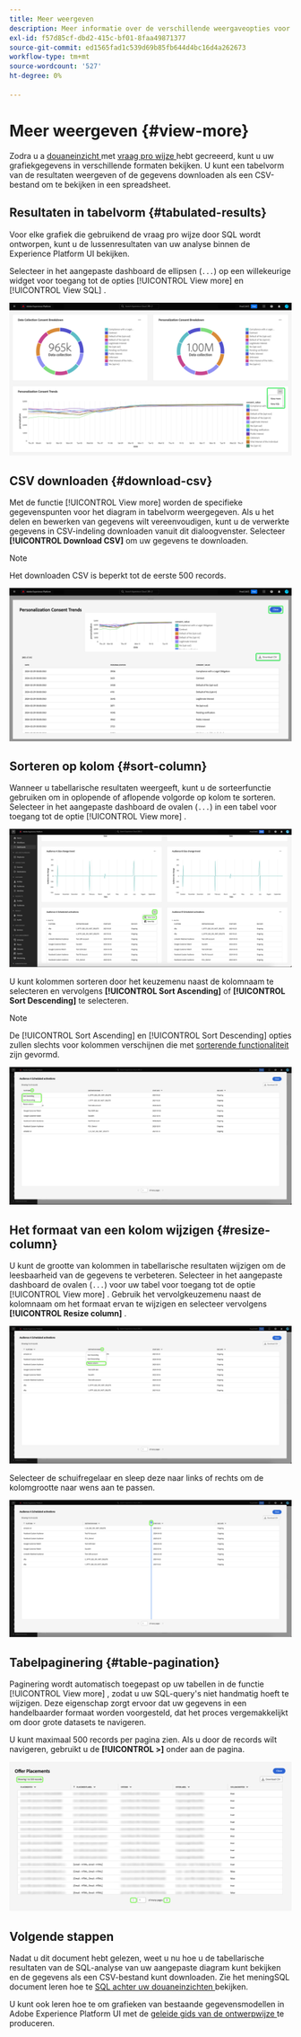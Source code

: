 ```yaml
---
title: Meer weergeven
description: Meer informatie over de verschillende weergaveopties voor de door SQL geanalyseerde gegevens. Vanuit het aangepaste dashboard kunt u de resultaten van uw analyse met tabs bekijken of de verwerkte gegevens in CSV-indeling downloaden.
exl-id: f57d85cf-dbd2-415c-bf01-8faa49871377
source-git-commit: ed1565fad1c539d69b85fb644d4bc16d4a262673
workflow-type: tm+mt
source-wordcount: '527'
ht-degree: 0%

---
```


# Meer weergeven {#view-more}

Zodra u a [ douaneinzicht ](../sql-insights/overview.md) met [ vraag pro wijze ](./overview.md) hebt gecreeerd, kunt u uw grafiekgegevens in verschillende formaten bekijken. U kunt een tabelvorm van de resultaten weergeven of de gegevens downloaden als een CSV-bestand om te bekijken in een spreadsheet.

## Resultaten in tabelvorm {#tabulated-results}

Voor elke grafiek die gebruikend de vraag pro wijze door SQL wordt ontworpen, kunt u de lussenresultaten van uw analyse binnen de Experience Platform UI bekijken.

Selecteer in het aangepaste dashboard de ellipsen (`...`) op een willekeurige widget voor toegang tot de opties [!UICONTROL View more] en [!UICONTROL View SQL] .

![ een douanedashboard van A met de ellipsen van een inzicht dropdown menu en de Mening meer en benadrukte SQL opties van de Mening.](../../images/sql-insights/ellipses-dropdown.png)

## CSV downloaden {#download-csv}

Met de functie [!UICONTROL View more] worden de specifieke gegevenspunten voor het diagram in tabelvorm weergegeven. Als u het delen en bewerken van gegevens wilt vereenvoudigen, kunt u de verwerkte gegevens in CSV-indeling downloaden vanuit dit dialoogvenster. Selecteer **[!UICONTROL Download CSV]** om uw gegevens te downloaden.

>[!NOTE]
>
>Het downloaden CSV is beperkt tot de eerste 500 records.

![ dialoog van A die een voorproef van uw inzicht en in tabelvorm resultaten van uw SQL toont die het inzicht produceerde.](../../images/query-pro-mode/view-more-download-csv.png)

## Sorteren op kolom {#sort-column}

Wanneer u tabellarische resultaten weergeeft, kunt u de sorteerfunctie gebruiken om in oplopende of aflopende volgorde op kolom te sorteren. Selecteer in het aangepaste dashboard de ovalen (`...`) in een tabel voor toegang tot de optie [!UICONTROL View more] .

![ een douanedashboard van A met de ellipsen van een lijst dropdown menu en de meer benadrukte optie van de Mening.](../../images/query-pro-mode/advanced-ellipses-dropdown.png)

U kunt kolommen sorteren door het keuzemenu naast de kolomnaam te selecteren en vervolgens **[!UICONTROL Sort Ascending]** of **[!UICONTROL Sort Descending]** te selecteren.

>[!NOTE]
>
>De [!UICONTROL Sort Ascending] en [!UICONTROL Sort Descending] opties zullen slechts voor kolommen verschijnen die met [ sorterende functionaliteit ](../overview.md/#advanced-attributes) zijn gevormd.

![ de dropdown van de lijstkolom van A die de Gesorting Ascending en de Aflopende benadrukte opties van de Soort tonen.](../../images/query-pro-mode/advanced-sort-dropdown.png)

## Het formaat van een kolom wijzigen {#resize-column}

U kunt de grootte van kolommen in tabellarische resultaten wijzigen om de leesbaarheid van de gegevens te verbeteren. Selecteer in het aangepaste dashboard de ovalen (`...`) voor uw tabel voor toegang tot de optie [!UICONTROL View more] . Gebruik het vervolgkeuzemenu naast de kolomnaam om het formaat ervan te wijzigen en selecteer vervolgens **[!UICONTROL Resize column]** .

![ Vervolgkeuzelijst van de lijstkolom die de Resize benadrukte kolomoptie toont.](../../images/query-pro-mode/advanced-resize-dropdown.png)

Selecteer de schuifregelaar en sleep deze naar links of rechts om de kolomgrootte naar wens aan te passen.

![ een lijst die de kolom toont resize benadrukte bar.](../../images/query-pro-mode/advanced-resize-column.png)

## Tabelpaginering {#table-pagination}

Paginering wordt automatisch toegepast op uw tabellen in de functie [!UICONTROL View more] , zodat u uw SQL-query&#39;s niet handmatig hoeft te wijzigen. Deze eigenschap zorgt ervoor dat uw gegevens in een handelbaarder formaat worden voorgesteld, dat het proces vergemakkelijkt om door grote datasets te navigeren.

U kunt maximaal 500 records per pagina zien. Als u door de records wilt navigeren, gebruikt u de **[!UICONTROL >]** onder aan de pagina.

![ Gematabelde resultaten met benadrukte resultaten en paginering.](../../images/query-pro-mode/advanced-table-pagination.png)

## Volgende stappen

Nadat u dit document hebt gelezen, weet u nu hoe u de tabellarische resultaten van de SQL-analyse van uw aangepaste diagram kunt bekijken en de gegevens als een CSV-bestand kunt downloaden. Zie het meningSQL document leren hoe te [ SQL achter uw douaneinzichten ](./view-more.md) bekijken.

U kunt ook leren hoe te om grafieken van bestaande gegevensmodellen in Adobe Experience Platform UI met de [ geleide gids van de ontwerpwijze ](../../user-defined-dashboards.md) te produceren.
